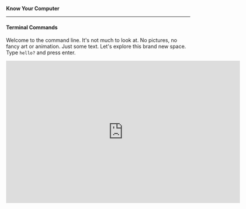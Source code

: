 **Know Your Computer**

---

#### Terminal Commands

Welcome to the command line. It's not much to look at. No pictures, no fancy art
or animation. Just some text. Let's explore this brand new space. Type `hello?`
and press enter.

<iframe id="ytplayer" type="text/html" width="640" height="390"
  src="http://www.youtube.com/embed/M2PW791SFMM?autoplay=0"
  frameborder="0"/>

<br>

```
$ hello?
```

The dollar sign is just to indicate that this is a command line command. It
should not be typed by you. You should only type what follows the dollar sign
(in this case, `hello?`).

Your terminal may have responded rudely.

```
-bash: hello?: command not found
```

This is the way your computer likes to tell you that it did not understand the
command that you typed in. Remember, we have left the GUI world behind us, so we
will no longer have pretty warning messages and alert boxes. Do not worry. In
due time, as we grow comfortable in this new environment, even these cryptic
messages will be just as beautiful, if not more beautiful, as any warning box
you'll ever see.

Go ahead, type this into your terminal.

```
$ Where am I?
```

Again, probably a rude response.

```
-bash: Where: command not found
```

Great. We've established that our command line does not understand plain English.
We will have to use commands that our command line can understand. Let's try
this one.

```
$ pwd
```

Whoa! It looks like our computer understood that one! It replied with a message.

```
/Users/corneliusfinch
```
What did we just do?

> The command `pwd` stands for "Print Working Directory".
> This command is used when we want the command line to tell us what folder (or
> directory) of our computer we are currently in.

Just like Finder, your command line interface places you in a particular folder
of your computer. `pwd` tells you where you currently are. Usually, when you
open the Terminal application, you start off in your "home folder", which is one
with the same name as your username on your computer.

If we were using Finder, we'd be able to see what things (files and folders) are
present in this folder. In a CLI however, if we want to see what files and
folders exist at current location, we need to ask for it with another command.
Let's find out what's in this folder that we're in.

```
$ ls
```

Lo and behold, the contents of the folder you are in.

```
Applications       Desktop          Documents
Downloads          Library          Movies
Music              Pictures         Public
```

> The `ls` command, which loosely stands for "list", lists the contents of a
> folder.

It looks like there are some folders in here. Let's find out what's inside our
`Documents` folder. In order to do so, let's first navigate to the Documents
folder.

```
$ cd Documents
```

We have now navigated to the Documents folder.

> The `cd` command, which stands for "change directory", is used to navigate to
> a particular folder on your computer.

This is equivalent to double-clicking the Documents folder in Finder to "go
inside it". We can check that we're in the right place by using `pwd`.

```
$ pwd
/Users/corneliusfinch/Documents
```

Excellent! Now let's find out what's in here, using `ls`.

```
$ ls
funny_cat_picture.jpg
office_stuff
world_domination_checklist.txt
```

It looks like the `Documents` folder contains a JPG file of a funny cat, a folder
full of "office stuff", and a text file that supposedly contains a checklist for
world domination. Your `Documents` folder probably contains something different.

Now that we've investigated our `Documents` folder, let's go back up to our home
folder. Since the home folder contains the `Documents` folder, we can say that
the home folder is the "parent directory" of the `Documents` folder.

```
$ cd ..
```

> `..` (two periods, or "dot-dot") is how we say to our command line "parent
> directory".
